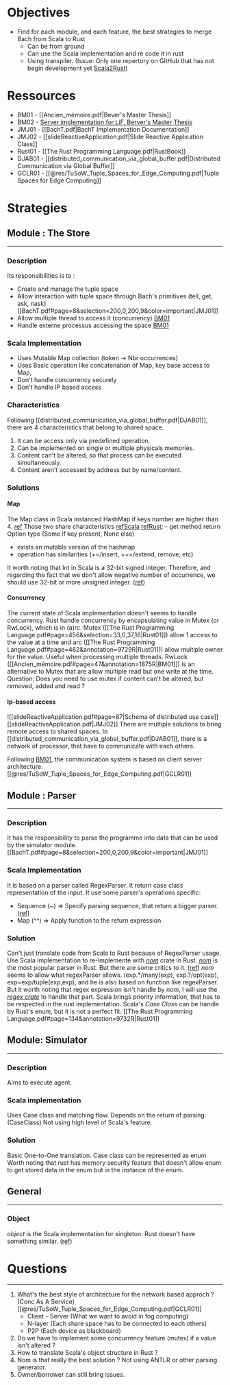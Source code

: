 # Objectives
- Find for each module, and each feature, the best strategies to merge Bach from Scala to Rust
	- Can be from ground
	- Can use the Scala implementation and re code it in rust
	- Using transpiler. (Issue: Only one repertory on GitHub that has not begin development yet [Scala2Rust](https://github.com/doofin/scala2rust))
# Ressources
- BM01 - [[Ancien_mémoire.pdf|Bever's Master Thesis]]
- BM02 - [Server implementation for LiF, Berver's Master Thesis](https://github.com/Maxbever/LIF_Interpreter/blob/master/src/server.rs)
- JMJ01 - [[BachT.pdf|BachT Implementation Documentation]]
- JMJ02 - [[slideReactiveApplication.pdf|Slide Reactive Application Class]]
- Rust01 - [[The Rust Programming Language.pdf|RustBook]]
- DJAB01 - [[distributed_communication_via_global_buffer.pdf|Distributed Communication via Global Buffer]]
- GCLR01 - [[@res/TuSoW_Tuple_Spaces_for_Edge_Computing.pdf|Tuple Spaces for Edge Computing]]
# Strategies
## Module : The Store
---
### Description
Its responsibilities is to :
- Create and manage the tuple space
- Allow interaction with tuple space through Bach's primitives (tell, get, ask, nask) [[BachT.pdf#page=8&selection=200,0,200,9&color=important|JMJ01]]
- Allow multiple thread to access it (concurrency) [BM01](obsidian://open?vault=M%C3%A9moire&file=%40res%2FAncien_m%C3%A9moire.pdf)
- Handle externe processus accessing the space [BM01](obsidian://open?vault=M%C3%A9moire&file=%40res%2FAncien_m%C3%A9moire.pdf)
### Scala Implementation
- Uses Mutable Map collection (token -> Nbr occurrences)
- Uses Basic operation like concatenation of Map, key base access to Map,  
- Don't handle concurrency securely
- Don't handle IP based access
### Characteristics
Following [[distributed_communication_via_global_buffer.pdf|DJAB01]], there are 4 characteristics that belong to shared space.
1. It can be access only via predefined operation.
2. Can be implemented on single or multiple physicals memories.
3. Content can't be altered, so that process can be executed simultaneously.
4. Content aren't accessed by address but by name/content.
### Solutions
#### Map
The Map class in Scala instanced HashMap if keys number are higher than 4. [ref](https://stackoverflow.com/a/31685958)
Those two share characteristics [refScala](https://docs.scala-lang.org/overviews/collections-2.13/maps.html) [refRust](https://doc.rust-lang.org/std/collections/struct.HashMap.html):
	- get method return Option type (Some if key present, None else)
- exists an mutable version of the hashmap
- operation has similarities (+=/insert, ++=/extend, remove, etc)

It worth noting that Int in Scala is a 32-bit signed integer. Therefore, and regarding the fact that we don't allow negative number of occurrence, we should use 32-bit or more unsigned integer. ([ref](https://www.scala-lang.org/api/current/scala/Int.html))
#### Concurrency
The current state of Scala implementation doesn't seems to handle concurrency.
Rust handle concurrency by encapsulating value in Mutex (or RwLock), which is in (a)rc.
Mutex ([[The Rust Programming Language.pdf#page=456&selection=33,0,37,16|Rust01]]) allow 1 access to the value at a time and arc ([[The Rust Programming Language.pdf#page=462&annotation=9729R|Rust01]]) allow multiple owner for the value. Useful when processing multiple threads.
RwLock ([[Ancien_mémoire.pdf#page=47&annotation=1875R|BM01]]) is an alternative to Mutex that are allow multiple read but one write at the time. 
Question: Does you need to use mutex if content can't be altered, but removed, added and read ? 
#### Ip-based access
![[slideReactiveApplication.pdf#page=87|Schema of distributed use case]]
[[slideReactiveApplication.pdf|JMJ02]]
There are multiple solutions to bring remote access to shared spaces.
In [[distributed_communication_via_global_buffer.pdf|DJAB01]], there is a network of processor, that have to communicate with each others.

Following [BM01](@res/Ancien_mémoire.pdf), the communication system is based on client server architecture. [[@res/TuSoW_Tuple_Spaces_for_Edge_Computing.pdf|GCLR01]]
## Module : Parser
---
### Description
It has the responsibility to parse the programme into data that can be used by the simulator module. [[BachT.pdf#page=8&selection=200,0,200,9&color=important|JMJ01]]
### Scala Implementation
It is based on a parser called RegexParser.
It return case class representation of the input.
It use some parser's operations specific:
- Sequence (~) => Specify parsing sequence, that return a bigger parser. ([ref](https://www.scala-lang.org/api/2.12.6/scala-parser-combinators/scala/util/parsing/combinator/Parsers.html))
- Map (^^) => Apply function to the return expression
### Solution
Can't just translate code from Scala to Rust because of RegexParser usage.
Use Scala implementation to re-implemente with [*nom*](https://docs.rs/nom/latest/nom/) crate in Rust.
[*nom*](https://docs.rs/nom/latest/nom/) is the most popular parser in Rust. But there are some critics to it. ([ref](https://www.reddit.com/r/rust/comments/129qohw/should_i_revisit_my_choice_to_use_nom/))
*nom* seems to allow what regexParser allows. (exp.\*/many(exp), exp.?/opt(exp), exp~exp/tuple(exp,exp), and he is also based on function like regexParser. But it worth noting that regex expression isn't handle by *nom*, I will use the [*regex crate*](https://docs.rs/regex/latest/regex/) to handle that part.
Scala brings priority information, that has to be respected in the rust implementation.
Scala's *Case Class* can be handle by Rust's enum, but it is not a perfect fit. [[The Rust Programming Language.pdf#page=134&annotation=9732R|Rust01]] 

## Module: Simulator
---
### Description
Aims to execute agent.
### Scala implementation
Uses Case class and matching flow.
Depends on the return of parsing. (CaseClass)
Not using high level of Scala's feature.
### Solution 
Basic One-to-One translation.
Case class can be represented as enum
Worth noting that rust has memory security feature that doesn't allow enum to get stored data in the enum but in the instance of the enum.
## General
---
### Object
*object* is the Scala implementation for singleton. Rust doesn't have something similar. ([ref](https://stackoverflow.com/questions/27791532/how-do-i-create-a-global-mutable-singleton))

# Questions
---
1. What's the best style of architecture for the network based approch ? (Conc As A Service) [[@res/TuSoW_Tuple_Spaces_for_Edge_Computing.pdf|GCLR01]]
	- Client - Server (What we want to avoid in fog computing)
	- N-layer (Each share space has to be connected to each others)
	- P2P (Each device as blackboard)
2. Do we have to implement some concurrency feature (mutex) if a value isn't altered ?
3. How to translate Scala's object structure in Rust ?
4. Nom is that really the best solution ? Not using ANTLR or other parsing generator.
5. Owner/borrower can still bring issues.
